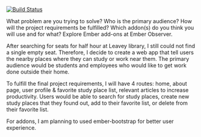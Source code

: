 [![Build Status](https://travis-ci.org/yishanzh/itp404-final-project.svg?branch=master)](https://travis-ci.org/yishanzh/itp404-final-project)

What problem are you trying to solve?
Who is the primary audience?
How will the project requirements be fulfilled?
Which addon(s) do you think you will use and for what? Explore Ember add-ons at Ember Observer.


After searching for seats for half hour at Leavey library, I still could not find a single empty seat. Therefore, I decide to create a web app that tell users the nearby places where they can study or work near them. The primary audience would be students and employees who would like to get work done outside their home.

To fulfill the final project requirements, I will have 4 routes: home, about page, user profile & favorite study place list, relevant articles to increase productivity. Users would be able to search for study places, create new study places that they found out, add to their favorite list, or delete from their favorite list.

For addons, I am planning to used ember-bootstrap for better user experience.
